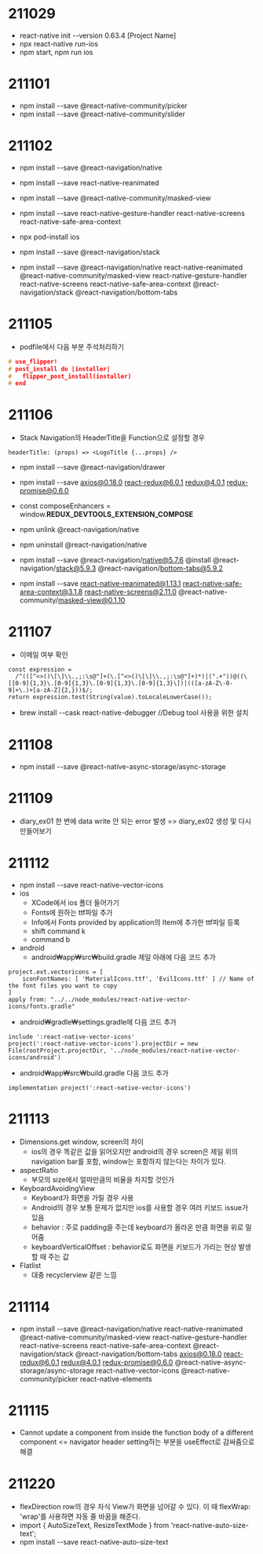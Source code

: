 # 211029
* react-native init --version 0.63.4 [Project Name]
* npx react-native run-ios
* npm start, npm run ios

# 211101
* npm install --save @react-native-community/picker
* npm install --save @react-native-community/slider

# 211102
* npm install --save @react-navigation/native
* npm install --save react-native-reanimated
* npm install --save @react-native-community/masked-view
* npm install --save react-native-gesture-handler react-native-screens react-native-safe-area-context
* npx pod-install ios
* npm install --save @react-navigation/stack

* npm install --save @react-navigation/native react-native-reanimated @react-native-community/masked-view react-native-gesture-handler react-native-screens react-native-safe-area-context @react-navigation/stack @react-navigation/bottom-tabs

# 211105
* podfile에서 다음 부분 주석처리하기
```cpp
# use_flipper!
# post_install do |installer|
#   flipper_post_install(installer)
# end
```

# 211106
* Stack Navigation의 HeaderTitle을 Function으로 설정할 경우
```
headerTitle: (props) => <LogoTitle {...props} />
```

* npm install --save @react-navigation/drawer
* npm install --save axios@0.18.0 react-redux@6.0.1 redux@4.0.1 redux-promise@0.6.0

* const composeEnhancers = window.__REDUX_DEVTOOLS_EXTENSION_COMPOSE__

* npm unlink @react-navigation/native
* npm uninstall @react-navigation/native
* npm install --save @react-navigation/native@5.7.6 @install @react-navigation/stack@5.9.3 @react-navigation/bottom-tabs@5.9.2
* npm install --save react-native-reanimated@1.13.1 react-native-safe-area-context@3.1.8 react-native-screens@2.11.0 @react-native-community/masked-view@0.1.10

# 211107
* 이메일 여부 확인
```
const expression =
  /^(([^<>()\[\]\\.,;:\s@"]+(\.[^<>()\[\]\\.,;:\s@"]+)*)|(".+"))@((\[[0-9]{1,3}\.[0-9]{1,3}\.[0-9]{1,3}\.[0-9]{1,3}\])|(([a-zA-Z\-0-9]+\.)+[a-zA-Z]{2,}))$/;
return expression.test(String(value).toLocaleLowerCase());
```

* brew install --cask react-native-debugger //Debug tool 사용을 위한 설치

# 211108
* npm install --save @react-native-async-storage/async-storage

# 211109
* diary_ex01 한 번에 data write 안 되는 error 발생 => diary_ex02 생성 및 다시 만들어보기

# 211112
* npm install --save react-native-vector-icons
* ios
  * XCode에서 ios 폴더 들어가기
  * Fonts에 원하는 ttf파일 추가
  * Info에서 Fonts provided by application의 Item에 추가한 ttf파일 등록
  * shift command k
  * command b
* android
  * android₩app₩src₩build.gradle 제일 아래에 다음 코드 추가
```
project.ext.vectoricons = [
    iconFontNames: [ 'MaterialIcons.ttf', 'EvilIcons.ttf' ] // Name of the font files you want to copy
]
apply from: "../../node_modules/react-native-vector-icons/fonts.gradle"
```
  * android₩gradle₩settings.gradle에 다음 코드 추가
```
include ':react-native-vector-icons'
project(':react-native-vector-icons').projectDir = new File(rootProject.projectDir, '../node_modules/react-native-vector-icons/android')
```
  * android₩app₩src₩build.gradle 다음 코드 추가
```
implementation project(':react-native-vector-icons')
```

# 211113
* Dimensions.get window, screen의 차이
  * ios의 경우 똑같은 값을 읽어오지만 android의 경우 screen은 제일 위의 navigation bar를 포함, window는 포함하지 않는다는 차이가 있다.
* aspectRatio
  * 부모의 size에서 얼마만큼의 비율을 차지할 것인가
* KeyboardAvoidingView
  * Keyboard가 화면을 가릴 경우 사용
  * Android의 경우 보통 문제가 없지만 ios를 사용할 경우 여러 키보드 issue가 있음
  * behavior : 주로 padding을 주는데 keyboard가 올라온 만큼 화면을 위로 밀어줌
  * keyboardVerticalOffset : behavior로도 화면을 키보드가 가리는 현상 발생할 때 주는 값
* Flatlist
  * 대충 recyclerview 같은 느낌

# 211114
* npm install --save @react-navigation/native react-native-reanimated @react-native-community/masked-view react-native-gesture-handler react-native-screens react-native-safe-area-context @react-navigation/stack @react-navigation/bottom-tabs axios@0.18.0 react-redux@6.0.1 redux@4.0.1 redux-promise@0.6.0 @react-native-async-storage/async-storage react-native-vector-icons @react-native-community/picker react-native-elements

# 211115
* Cannot update a component from inside the function body of a different component <= navigator header setting하는 부분을 useEffect로 감싸줌으로 해결

# 211220
* flexDirection row의 경우 자식 View가 화면을 넘어갈 수 있다. 이 때 flexWrap: 'wrap'를 사용하면 자동 줄 바꿈을 해준다.
* import { AutoSizeText, ResizeTextMode } from 'react-native-auto-size-text';
* npm install --save react-native-auto-size-text